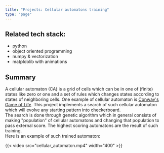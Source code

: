 ```yaml
---
title: "Projects: Cellular automatons training"
type: "page"
---
```

## Related tech stack:
- python
- object oriented programming
- numpy & vectorization 
- matploblib with animations

## Summary
A cellular automaton (CA) is a grid of cells which can be in one of (finite) states like zero or 
one and a set of rules which changes states according to states of neighboring cells. One 
example of cellular automaton is [Conway's Game of Life](https://playgameoflife.com/).
This project implements a search of such cellular automaton which will evolve any starting pattern into
checkerboard.\
The search is done through genetic algorithm which in general consists of making "population" of cellular
automatons and changing that population to pass external score. The highest scoring automatons are the
result of such training.\
Here is an example of such trained automaton: 

{{< video src="cellular_automaton.mp4" width="400" >}}




